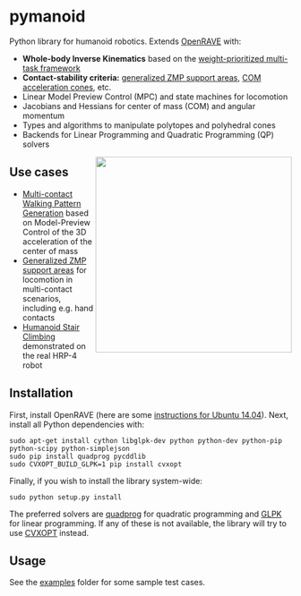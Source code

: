 # pymanoid

Python library for humanoid robotics. Extends
[OpenRAVE](https://github.com/rdiankov/openrave) with:

- **Whole-body Inverse Kinematics** based on the [weight-prioritized
  multi-task framework](https://scaron.info/teaching/inverse-kinematics.html)
- **Contact-stability criteria:** [generalized ZMP
  support areas](https://scaron.info/research/tro-2016.html), [COM acceleration
  cones](https://scaron.info/research/humanoids-2016.html), etc.
- Linear Model Preview Control (MPC) and state machines for locomotion
- Jacobians and Hessians for center of mass (COM) and angular momentum
- Types and algorithms to manipulate polytopes and polyhedral cones
- Backends for Linear Programming and Quadratic Programming (QP) solvers

<img src="https://scaron.info/images/ijhr-2016.png" width="350" align="right" />

## Use cases

- [Multi-contact Walking Pattern Generation](https://scaron.info/research/humanoids-2016.html)
  based on Model-Preview Control of the 3D acceleration of the center of mass
- [Generalized ZMP support areas](https://scaron.info/research/tro-2016.html)
  for locomotion in multi-contact scenarios, including e.g. hand contacts
- [Humanoid Stair Climbing](https://scaron.info/research/ijhr-2016.html)
  demonstrated on the real HRP-4 robot

## Installation

First, install OpenRAVE (here are some [instructions for Ubuntu
14.04](https://scaron.info/teaching/installing-openrave-on-ubuntu-14.04.html)).
Next, install all Python dependencies with:
```
sudo apt-get install cython libglpk-dev python python-dev python-pip python-scipy python-simplejson
sudo pip install quadprog pycddlib
sudo CVXOPT_BUILD_GLPK=1 pip install cvxopt
```
Finally, if you wish to install the library system-wide:
```
sudo python setup.py install
```
The preferred solvers are [quadprog](https://github.com/rmcgibbo/quadprog) for
quadratic programming and [GLPK](https://www.gnu.org/software/glpk/) for linear
programming. If any of these is not available, the library will try to use
[CVXOPT](http://cvxopt.org) instead.

## Usage

See the [examples](/examples) folder for some sample test cases.
